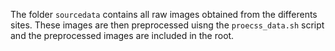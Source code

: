 The folder `sourcedata` contains all raw images obtained from the differents sites. These images are then preprocessed uisng the `proecss_data.sh` script and the preprocessed images are included in the root.
